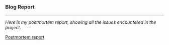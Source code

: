 ### Blog Report
---

_Here is my postmortem report, showing all the issues encountered in the project._

[Postmortem report](report.md)


